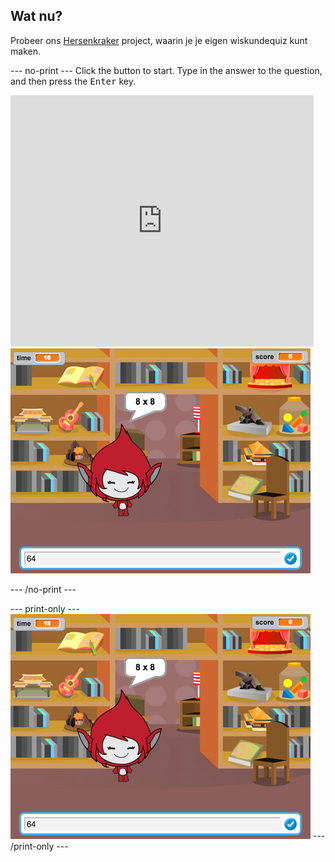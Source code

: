 ## Wat nu?

Probeer ons [Hersenkraker](https://projects.raspberrypi.org/en/projects/brain-game?utm_source=pathway&utm_medium=whatnext&utm_campaign=projects) project, waarin je je eigen wiskundequiz kunt maken.

\--- no-print \--- Click the button to start. Type in the answer to the question, and then press the <kbd>Enter</kbd> key.

<div class="scratch-preview">
  <iframe allowtransparency="true" width="485" height="402" src="https://scratch.mit.edu/projects/embed/250234955/?autostart=false" frameborder="0" scrolling="no"></iframe>
  <img src="images/brain-final.png">
</div>

\--- /no-print \---

\--- print-only \--- ![Brain Game](images/brain-final.png) \--- /print-only \---